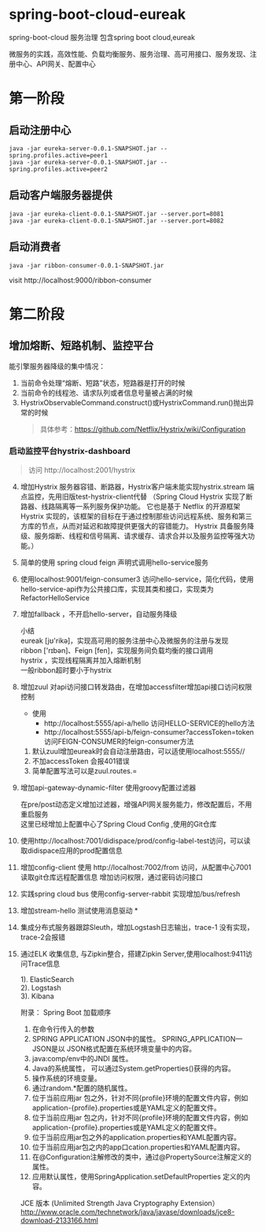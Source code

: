 # spring-boot-cloud-eureak
spring-boot-cloud    服务治理 包含spring boot cloud,eureak

微服务的实践，高效性能、负载均衡服务、服务治理、高可用接口、服务发现、注册中心、API网关、配置中心

# 第一阶段
## 启动注册中心
```
java -jar eureka-server-0.0.1-SNAPSHOT.jar --spring.profiles.active=peer1
java -jar eureka-server-0.0.1-SNAPSHOT.jar --spring.profiles.active=peer2
```

## 启动客户端服务器提供
```
java -jar eureka-client-0.0.1-SNAPSHOT.jar --server.port=8081
java -jar eureka-client-0.0.1-SNAPSHOT.jar --server.port=8082
```

## 启动消费者
```
java -jar ribbon-consumer-0.0.1-SNAPSHOT.jar
```

visit http://localhost:9000/ribbon-consumer


# 第二阶段

## 增加熔断、短路机制、监控平台

能引擎服务器降级的集中情况：
1. 当前命令处理“熔断、短路”状态，短路器是打开的时候
2. 当前命令的线程池、请求队列或者信息号量被占满的时候
3. HystrixObservableCommand.construct()或HystrixCommand.run()抛出异常的时候  
   > 具体参考：https://github.com/Netflix/Hystrix/wiki/Configuration

### 启动监控平台hystrix-dashboard 

   > 访问 http://localhost:2001/hystrix

4. 增加Hystrix 服务器容错、断路器，Hystrix客户端未能实现hystrix.stream 端点监控，先用旧版test-hystrix-client代替
（Spring Cloud Hystrix 实现了断路器、线路隔离等一系列服务保护功能。
它也是基于 Netflix 的开源框架 Hystrix 实现的，该框架的目标在于通过控制那些访问远程系统、服务和第三方库的节点，从而对延迟和故障提供更强大的容错能力。
Hystrix 具备服务降级、服务熔断、线程和信号隔离、请求缓存、请求合并以及服务监控等强大功能。）  

5. 简单的使用 spring cloud feign 声明式调用hello-service服务   

6. 使用localhost:9001/feign-consumer3 访问hello-service，简化代码，使用hello-service-api作为公共接口库，实现其类和接口，实现类为RefactorHelloService  


7. 增加fallback ，不开启hello-server，自动服务降级  

     小结  
        eureak [jʊ'rikə]，实现高可用的服务注册中心及微服务的注册与发现  
        ribbon  ['rɪbən]、Feign  [fen]，实现服务间负载均衡的接口调用   
        hystrix ，实现线程隔离并加入熔断机制   
        一般ribbon超时要小于hystrix

9. 增加zuul 对api访问接口转发路由，在增加accessfilter增加api接口访问权限控制     

   * 使用  
        * http://localhost:5555/api-a/hello 访问HELLO-SERVICE的hello方法  
        * http://localhost:5555/api-b/feign-consumer?accessToken=token 访问FEIGN-CONSUMER的feign-consumer方法 
         
   1. 默认zuul增加eureak时会自动注册路由，可以适使用localhost:5555/<service-name>/<function-name>  
   2. 不加accessToken 会报401错误  
   3. 简单配置写法可以是zuul.routes.<serviceId>=<path>  
   
 10. 增加api-gateway-dynamic-filter 使用groovy配置过滤器   
       
       在pre/post动态定义增加过滤器，增强API网关服务能力，修改配置后，不用重启服务  
       这里已经增加上配置中心了Spring Cloud Config ,使用的Git仓库
       
 11. 使用http://localhost:7001/didispace/prod/config-label-test访问，可以读取didispace应用的prod配置信息 
 
 12. 增加config-client 使用 http://localhost:7002/from 访问，从配置中心7001读取git仓库远程配置信息
      增加访问权限，通过密码访问接口
 
 13. 实践spring cloud bus 使用config-server-rabbit 实现增加/bus/refresh 
 
 14. 增加stream-hello 测试使用消息驱动 *
 
 15. 集成分布式服务器跟踪Sleuth，增加Logstash日志输出，trace-1 没有实现，trace-2会报错
 
 16. 通过ELK 收集信息, 与Zipkin整合，搭建Zipkin Server,使用localhost:9411访问Trace信息
 
       1). ElasticSearch  
       2). Logstash  
       3). Kibana  
 
 
 
 
         
         
      附录：
        Spring Boot 加载顺序  
        1. 在命令行传入的参数  
        2. SPRING APPLICATION JSON中的属性。 SPRING_APPLICATION—JSON是以 JSON格式配置在系统环境变量中的内容。   
        3. java:comp/env中的JNDI 属性。   
        4. Java的系统属性， 可以通过System.getProperties()获得的内容。   
        5. 操作系统的环境变量。   
        6. 通过random.*配置的随机属性。  
        7. 位于当前应用jar 包之外，针对不同{profile}环境的配置文件内容，例如 application-{profile}.properties或是YAML定义的配置文件。   
        8. 位于当前应用jar 包之内，针对不同{profile}环境的配置文件内容，例如 application-{profile}.properties或是YAML定义的配置文件。   
        9. 位于当前应用jar包之外的application.properties和YAML配置内容。   
        10. 位于当前应用jar包之内的app口cation.properties和YAML配置内容。   
        11. 在@Configuration注解修改的类中，通过@PropertySource注解定义的属性。   
        12. 应用默认属性，使用SpringApplication.setDefaultProperties 定义的内容。   
     
      JCE 版本 (Unlimited Strength Java Cryptography Extension）
       http://www.oracle.com/technetwork/java/javase/downloads/jce8-download-2133166.html
 
 